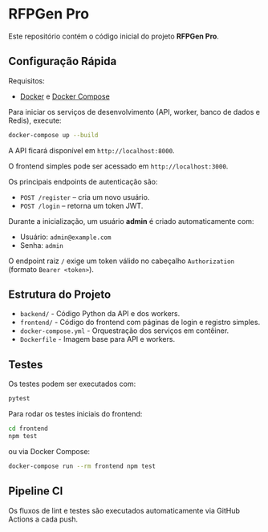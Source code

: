 # RFPGen Pro

Este repositório contém o código inicial do projeto **RFPGen Pro**.

## Configuração Rápida

Requisitos:
- [Docker](https://www.docker.com/) e [Docker Compose](https://docs.docker.com/compose/)

Para iniciar os serviços de desenvolvimento (API, worker, banco de dados e Redis), execute:

```bash
docker-compose up --build
```

A API ficará disponível em `http://localhost:8000`.

O frontend simples pode ser acessado em `http://localhost:3000`.

Os principais endpoints de autenticação são:

- `POST /register` – cria um novo usuário.
- `POST /login` – retorna um token JWT.

Durante a inicialização, um usuário **admin** é criado automaticamente com:

- Usuário: `admin@example.com`
- Senha: `admin`

O endpoint raiz `/` exige um token válido no cabeçalho `Authorization` (formato `Bearer <token>`).

## Estrutura do Projeto

- `backend/` - Código Python da API e dos workers.
- `frontend/` - Código do frontend com páginas de login e registro simples.
- `docker-compose.yml` - Orquestração dos serviços em contêiner.
- `Dockerfile` - Imagem base para API e workers.

## Testes

Os testes podem ser executados com:

```bash
pytest
```

Para rodar os testes iniciais do frontend:

```bash
cd frontend
npm test
```
ou via Docker Compose:

```bash
docker-compose run --rm frontend npm test
```

## Pipeline CI

Os fluxos de lint e testes são executados automaticamente via GitHub Actions a cada push.

